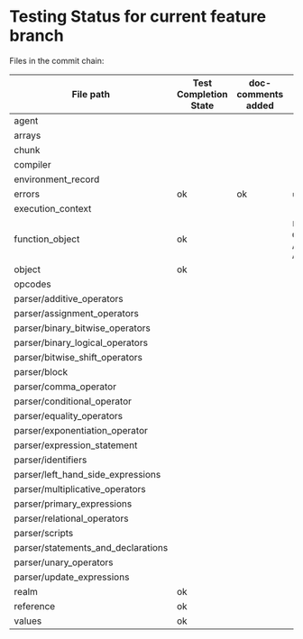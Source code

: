 # Testing Status for current feature branch

Files in the commit chain:

| File path | Test Completion State | doc-comments added | Functions to Test |
| --- | --- | --- | --- |
| agent
| arrays
| chunk
| compiler
| environment_record
| errors | ok | ok | `unwind_any_error_value`, `unwind_any_error`
| execution_context
| function_object | ok || `FunctionDeclaration::instantiate_function_object`, `GeneratorDeclaration::instantiate_function_object`, `AsyncFunctionDeclaration::instantiate_function_object`, `AsyncGeneratorDeclaration::instantiate_function_object`
| object | ok
| opcodes
| parser/additive_operators
| parser/assignment_operators
| parser/binary_bitwise_operators
| parser/binary_logical_operators
| parser/bitwise_shift_operators
| parser/block
| parser/comma_operator
| parser/conditional_operator
| parser/equality_operators
| parser/exponentiation_operator
| parser/expression_statement
| parser/identifiers
| parser/left_hand_side_expressions
| parser/multiplicative_operators
| parser/primary_expressions
| parser/relational_operators
| parser/scripts
| parser/statements_and_declarations
| parser/unary_operators
| parser/update_expressions
| realm | ok
| reference | ok
| values | ok
